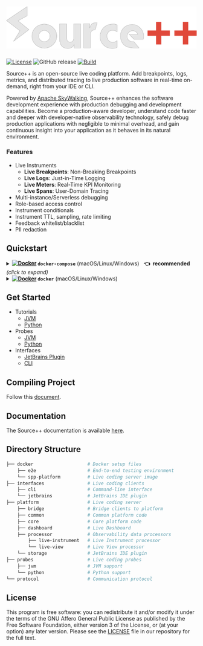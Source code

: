 # ![](.github/media/sourcepp_logo.svg)

[![License](https://img.shields.io/github/license/sourceplusplus/live-platform)](LICENSE)
![GitHub release](https://img.shields.io/github/v/release/sourceplusplus/live-platform?include_prereleases)
[![Build](https://github.com/sourceplusplus/live-platform/actions/workflows/build.yml/badge.svg)](https://github.com/sourceplusplus/live-platform/actions/workflows/build.yml)

Source++ is an open-source live coding platform. Add breakpoints, logs, metrics, and distributed tracing to live production software in real-time on-demand, right from your IDE or CLI.

Powered by [Apache SkyWalking](https://github.com/apache/skywalking), Source++ enhances the software development experience with production debugging and development capabilities. Become a production-aware developer, understand code faster and deeper with developer-native observability technology, safely debug production applications with negligible to minimal overhead, and gain continuous insight into your application as it behaves in its natural environment.

### Features

- Live Instruments
  - **Live Breakpoints**: Non-Breaking Breakpoints 
  - **Live Logs**: Just-in-Time Logging
  - **Live Meters**: Real-Time KPI Monitoring
  - **Live Spans**: User-Domain Tracing
- Multi-instance/Serverless debugging
- Role-based access control
- Instrument conditionals
- Instrument TTL, sampling, rate limiting
- Feedback whitelist/blacklist
- PII redaction

## Quickstart

<details>
<summary><b><a href="#"><img src="https://user-images.githubusercontent.com/511499/117447182-29758200-af0b-11eb-97bd-58723fee62ab.png" alt="Docker" height="28px" align="top"/></a> <code>docker-compose</code></b> (macOS/Linux/Windows) &nbsp; <b>👈&nbsp; recommended</b> &nbsp; <i>(click to expand)</i></summary>
<br/>
<ol>
<li>Install <a href="https://docs.docker.com/get-docker/">Docker</a> and <a href="https://docs.docker.com/compose/install/">Docker Compose</a> on your system (if not already installed).</li>
<li>Download the <a href="https://github.com/sourceplusplus/live-platform/blob/master/docker/docker-compose.yml" download><code>docker-compose.yml</code></a> file into a new empty directory (can be anywhere).
<pre lang="bash"><code style="white-space: pre-line">mkdir ~/spp-platform && cd ~/spp-platform
curl -O 'https://raw.githubusercontent.com/sourceplusplus/live-platform/master/docker/docker-compose.yml'</code></pre></li>
<li>Start services.
<pre lang="bash"><code style="white-space: pre-line">docker-compose up</code></pre></li>
</ol>
</details>

<details>
<summary><b><a href="#"><img src="https://user-images.githubusercontent.com/511499/117447182-29758200-af0b-11eb-97bd-58723fee62ab.png" alt="Docker" height="28px" align="top"/></a> <code>docker</code></b> (macOS/Linux/Windows)</summary>
<br/>
<ol>
<li>Install <a href="https://docs.docker.com/get-docker/">Docker</a> on your system (if not already installed).</li>
<li>Start Live Platform (Live Dashboard available at https://127.0.0.1:12800)
<pre lang="bash"><code style="white-space: pre-line">docker run -d --name=spp-platform -p 11800:11800 -p 12800:12800 sourceplusplus/spp-platform</code></pre></li>
</ol>
</details>

## Get Started

<!-- - [Get Source++](https://sourceplusplus.com/get/) -->
- Tutorials
  - [JVM](https://github.com/sourceplusplus/tutorial-java)
  - [Python](https://github.com/sourceplusplus/tutorial-python)
- Probes
  - [JVM](https://github.com/sourceplusplus/probe-jvm)
  - [Python](https://github.com/sourceplusplus/probe-python)
- Interfaces
  - [JetBrains Plugin](https://github.com/sourceplusplus/interface-jetbrains)
  - [CLI](https://github.com/sourceplusplus/interface-cli)

## Compiling Project

Follow this [document](https://github.com/sourceplusplus/documentation/blob/master/docs/contributing/How-to-build.md).

## Documentation

The Source++ documentation is available [here](https://docs.sourceplus.plus).

## Directory Structure
```graphql
├── docker                    # Docker setup files
    ├── e2e                   # End-to-end testing environment
    └── spp-platform          # Live coding server image
├── interfaces                # Live coding clients
    ├── cli                   # Command-line interface
    └── jetbrains             # JetBrains IDE plugin
├── platform                  # Live coding server
    ├── bridge                # Bridge clients to platform
    ├── common                # Common platform code
    ├── core                  # Core platform code
    ├── dashboard             # Live Dashboard
    ├── processor             # Observability data processors
        ├── live-instrument   # Live Instrument processor
        └── live-view         # Live View processor
    └── storage               # JetBrains IDE plugin
├── probes                    # Live coding probes
    ├── jvm                   # JVM support
    └── python                # Python support
└── protocol                  # Communication protocol
```

## License

This program is free software: you can redistribute it and/or modify it under the terms of the GNU Affero General Public License as published by the Free Software Foundation, either version 3 of the License, or (at your option) any later version. Please see the [LICENSE](LICENSE) file in our repository for the full text.
